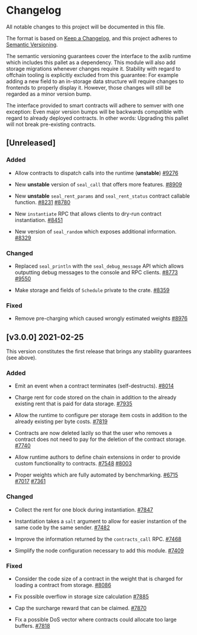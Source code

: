 # Changelog

All notable changes to this project will be documented in this file.

The format is based on [Keep a Changelog](https://keepachangelog.com/en/1.0.0/),
and this project adheres to [Semantic Versioning](https://semver.org/spec/v2.0.0.html).

The semantic versioning guarantees cover the interface to the axlib runtime which
includes this pallet as a dependency. This module will also add storage migrations whenever
changes require it. Stability with regard to offchain tooling is explicitly excluded from
this guarantee: For example adding a new field to an in-storage data structure will require
changes to frontends to properly display it. However, those changes will still be regarded
as a minor version bump.

The interface provided to smart contracts will adhere to semver with one exception: Even
major version bumps will be backwards compatible with regard to already deployed contracts.
In other words: Upgrading this pallet will not break pre-existing contracts.

## [Unreleased]

### Added

- Allow contracts to dispatch calls into the runtime (**unstable**)
[#9276](https://https://github.com/AXIA-DEV/axlib/pull/9276)

- New **unstable** version of `seal_call` that offers more features.
[#8909](https://https://github.com/AXIA-DEV/axlib/pull/8909)

- New **unstable** `seal_rent_params` and `seal_rent_status` contract callable function.
[#8231](https://https://github.com/AXIA-DEV/axlib/pull/8231)
[#8780](https://https://github.com/AXIA-DEV/axlib/pull/8780)

- New `instantiate` RPC that allows clients to dry-run contract instantiation.
[#8451](https://https://github.com/AXIA-DEV/axlib/pull/8451)

- New version of `seal_random` which exposes additional information.
[#8329](https://https://github.com/AXIA-DEV/axlib/pull/8329)

### Changed

- Replaced `seal_println` with the `seal_debug_message` API which allows outputting debug
messages to the console and RPC clients.
[#8773](https://https://github.com/AXIA-DEV/axlib/pull/8773)
[#9550](https://https://github.com/AXIA-DEV/axlib/pull/9550)

- Make storage and fields of `Schedule` private to the crate.
[#8359](https://https://github.com/AXIA-DEV/axlib/pull/8359)

### Fixed

- Remove pre-charging which caused wrongly estimated weights
[#8976](https://https://github.com/AXIA-DEV/axlib/pull/8976)

## [v3.0.0] 2021-02-25

This version constitutes the first release that brings any stability guarantees (see above).

### Added

- Emit an event when a contract terminates (self-destructs).
[#8014](https://https://github.com/AXIA-DEV/axlib/pull/8014)

- Charge rent for code stored on the chain in addition to the already existing
rent that is paid for data storage.
[#7935](https://https://github.com/AXIA-DEV/axlib/pull/7935)

- Allow the runtime to configure per storage item costs in addition
to the already existing per byte costs.
[#7819](https://https://github.com/AXIA-DEV/axlib/pull/7819)

- Contracts are now deleted lazily so that the user who removes a contract
does not need to pay for the deletion of the contract storage.
[#7740](https://https://github.com/AXIA-DEV/axlib/pull/7740)

- Allow runtime authors to define chain extensions in order to provide custom
functionality to contracts.
[#7548](https://https://github.com/AXIA-DEV/axlib/pull/7548)
[#8003](https://https://github.com/AXIA-DEV/axlib/pull/8003)

- Proper weights which are fully automated by benchmarking.
[#6715](https://https://github.com/AXIA-DEV/axlib/pull/6715)
[#7017](https://https://github.com/AXIA-DEV/axlib/pull/7017)
[#7361](https://https://github.com/AXIA-DEV/axlib/pull/7361)

### Changed

- Collect the rent for one block during instantiation.
[#7847](https://https://github.com/AXIA-DEV/axlib/pull/7847)

- Instantiation takes a `salt` argument to allow for easier instantion of the
same code by the same sender.
[#7482](https://https://github.com/AXIA-DEV/axlib/pull/7482)

- Improve the information returned by the `contracts_call` RPC.
[#7468](https://https://github.com/AXIA-DEV/axlib/pull/7468)

- Simplify the node configuration necessary to add this module.
[#7409](https://https://github.com/AXIA-DEV/axlib/pull/7409)

### Fixed

- Consider the code size of a contract in the weight that is charged for
loading a contract from storage.
[#8086](https://https://github.com/AXIA-DEV/axlib/pull/8086)

- Fix possible overflow in storage size calculation
[#7885](https://https://github.com/AXIA-DEV/axlib/pull/7885)

- Cap the surcharge reward that can be claimed.
[#7870](https://https://github.com/AXIA-DEV/axlib/pull/7870)

- Fix a possible DoS vector where contracts could allocate too large buffers.
[#7818](https://https://github.com/AXIA-DEV/axlib/pull/7818)
